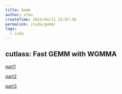 ```yaml
---
title: Gemm 
author: zfan
createTime: 2025/04/11 22:07:39
permalink: /cuda/gemm/
tags:
  - cuda
---
```


## cutlass: Fast GEMM with WGMMA

[part1](https://research.colfax-intl.com/cutlass-tutorial-wgmma-hopper/)

[part2](https://research.colfax-intl.com/cutlass-tutorial-design-of-a-gemm-kernel/)

[part3](https://research.colfax-intl.com/cutlass-tutorial-persistent-kernels-and-stream-k/)
